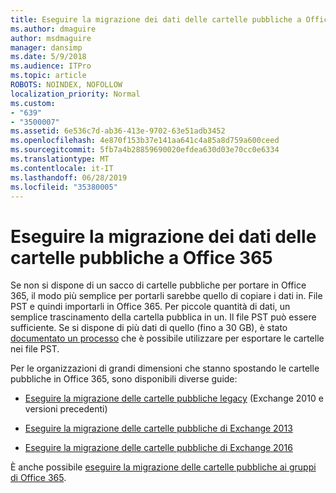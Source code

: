 ```yaml
---
title: Eseguire la migrazione dei dati delle cartelle pubbliche a Office 365
ms.author: dmaguire
author: msdmaguire
manager: dansimp
ms.date: 5/9/2018
ms.audience: ITPro
ms.topic: article
ROBOTS: NOINDEX, NOFOLLOW
localization_priority: Normal
ms.custom:
- "639"
- "3500007"
ms.assetid: 6e536c7d-ab36-413e-9702-63e51adb3452
ms.openlocfilehash: 4e870f153b37e141aa641c4a85a8d759a600ceed
ms.sourcegitcommit: 5fb7a4b28859690020efdea630d03e70cc0e6334
ms.translationtype: MT
ms.contentlocale: it-IT
ms.lasthandoff: 06/28/2019
ms.locfileid: "35380005"
---
```

# <a name="migrate-public-folder-data-to-office-365"></a>Eseguire la migrazione dei dati delle cartelle pubbliche a Office 365

Se non si dispone di un sacco di cartelle pubbliche per portare in Office 365, il modo più semplice per portarli sarebbe quello di copiare i dati in. File PST e quindi importarli in Office 365. Per piccole quantità di dati, un semplice trascinamento della cartella pubblica in un. Il file PST può essere sufficiente. Se si dispone di più dati di quello (fino a 30 GB), è stato [documentato un processo](https://technet.microsoft.com/library/dn874017%28v=exchg.150%29.aspx) che è possibile utilizzare per esportare le cartelle nei file PST.
  
Per le organizzazioni di grandi dimensioni che stanno spostando le cartelle pubbliche in Office 365, sono disponibili diverse guide:
  
- [Eseguire la migrazione delle cartelle pubbliche legacy](https://technet.microsoft.com/library/dn874017%28v=exchg.150%29.aspx) (Exchange 2010 e versioni precedenti)

- [Eseguire la migrazione delle cartelle pubbliche di Exchange 2013](https://technet.microsoft.com/library/mt798260%28v=exchg.150%29.aspx)

- [Eseguire la migrazione delle cartelle pubbliche di Exchange 2016](https://technet.microsoft.com/library/mt798260%28v=exchg.160%29.aspx)

È anche possibile [eseguire la migrazione delle cartelle pubbliche ai gruppi di Office 365](https://technet.microsoft.com/library/mt843872%28v=exchg.150%29.aspx).
  